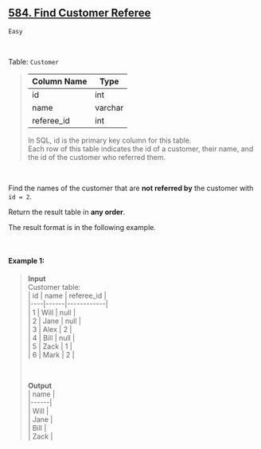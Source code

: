 ## [584. Find Customer Referee](https://leetcode.com/problems/find-customer-referee)

<code>Easy</code>

<br>

Table: <code>Customer</code>

> | Column Name | Type    |  
> |-------------|---------|  
> | id          | int     |  
> | name        | varchar |  
> | referee_id  | int     |  
>   
> In SQL, id is the primary key column for this table.  
> Each row of this table indicates the id of a customer, their name, and the id of the customer who referred them.  
 
<br>

Find the names of the customer that are __not referred by__ the customer with <code>id = 2</code>.

Return the result table in __any order__.

The result format is in the following example.

<br> 

#### Example 1:

> __Input__   
> Customer table:  
> | id | name | referee_id |  
> |----|------|------------|  
> | 1  | Will | null       |  
> | 2  | Jane | null       |  
> | 3  | Alex | 2          |  
> | 4  | Bill | null       |  
> | 5  | Zack | 1          |  
> | 6  | Mark | 2          |  
>
> <br>
>  
> __Output__   
> | name |  
> |------|  
> | Will |  
> | Jane |  
> | Bill |  
> | Zack |  
